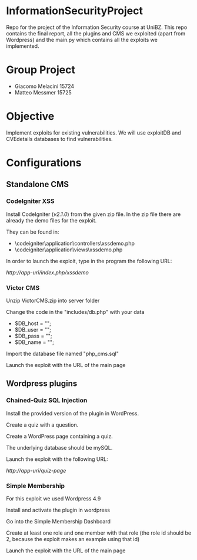 # InformationSecurityProject
Repo for the project of the Information Security course at UniBZ. This repo contains the final report, all the plugins and CMS we exploited (apart from Wordpress) and the main.py which contains all the exploits we implemented. 

# Group Project
- Giacomo Melacini	15724
- Matteo Messmer      15725

# Objective
Implement exploits for existing vulnerabilities.
We will use exploitDB and CVEdetails databases to find vulnerabilities.

# Configurations

## Standalone CMS

### CodeIgniter XSS

Install CodeIgniter (*v2.1.0*) from the given zip file. In the zip file there are already the demo files for the exploit. 

They can be found in:

- \codeigniter\application\controllers\xssdemo.php
- \codeigniter\application\views\xssdemo.php

In order to launch the exploit, type in the program the following URL:

*http://app-uri/index.php/xssdemo*

### Victor CMS
Unzip VictorCMS.zip into server folder

Change the code in the "includes/db.php" with your data

- $DB_host = ""; 
- $DB_user = ""; 
- $DB_pass = ""; 
- $DB_name = "";

Import the database file named "php_cms.sql"

Launch the exploit with the URL of the main page

## Wordpress plugins

### Chained-Quiz SQL Injection

Install the provided version of the plugin in WordPress.

Create a quiz with a question.

Create a WordPress page containing a quiz.

The underlying database should be mySQL.

Launch the exploit with the following URL:

*http://app-uri/quiz-page*

### Simple Membership
For this exploit we used Wordpress 4.9

Install and activate the plugin in wordpress

Go into the Simple Membership Dashboard

Create at least one role and one member with that role (the role id should be 2, because the exploit makes an example using that id)

Launch the exploit with the URL of the main page
